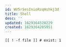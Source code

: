 ```yaml
---
id: WV5rSesInioRzqHshkj3d
title: Shell
desc: ''
updated: 1629364520229
created: 1629364205951
---
```


    [[ ! -f file ]] # exist: 1
